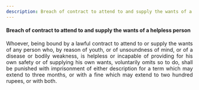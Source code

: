 ```yaml
---
description: Breach of contract to attend to and supply the wants of a helpless person
---
```


#### Breach of contract to attend to and supply the wants of a helpless person
<div style="text-align: justify">

Whoever, being bound by a lawful contract to attend to or supply the wants of any person who, by reason of youth, or of unsoundness of mind, or of a disease or bodily weakness, is helpless or incapable of providing for his own safety or of supplying his own wants, voluntarily omits so to do, shall be punished with imprisonment of either description for a term which may extend to three months, or with a fine which may extend to two hundred rupees, or with both.

</div>
